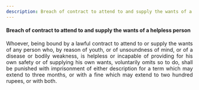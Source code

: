 ```yaml
---
description: Breach of contract to attend to and supply the wants of a helpless person
---
```


#### Breach of contract to attend to and supply the wants of a helpless person
<div style="text-align: justify">

Whoever, being bound by a lawful contract to attend to or supply the wants of any person who, by reason of youth, or of unsoundness of mind, or of a disease or bodily weakness, is helpless or incapable of providing for his own safety or of supplying his own wants, voluntarily omits so to do, shall be punished with imprisonment of either description for a term which may extend to three months, or with a fine which may extend to two hundred rupees, or with both.

</div>
